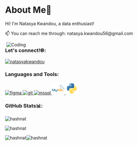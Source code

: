 <h1 align="left">About Me👋</h1>
<p align="left">Hi! I'm Natasya Kwandou, a data enthusiast!  </p>
<p align= "left">📫 You can reach me through: natasya.kwandou56@gmail.com </p>


<img align="right" alt="Coding" width="500" src="https://intellipaat.com/blog/wp-content/uploads/2015/07/Big-Data.gif">


<h3 align="left"> Let's connect!🌐:</h3>
<p align="left">
<a href="https://linkedin.com/in/natasyakwandou" target="blank"><img align="center" src="https://raw.githubusercontent.com/rahuldkjain/github-profile-readme-generator/master/src/images/icons/Social/linked-in-alt.svg" alt="natasyakwandou" height="20" width="30" /></a>
</p>

<h3 align="left">Languages and Tools:</h3>
<p align="left"> <a href="https://www.figma.com/" target="_blank" rel="noreferrer"> <img src="https://www.vectorlogo.zone/logos/figma/figma-icon.svg" alt="figma" width="40" height="40"/> </a> <a href="https://git-scm.com/" target="_blank" rel="noreferrer"> <img src="https://www.vectorlogo.zone/logos/git-scm/git-scm-icon.svg" alt="git" width="40" height="40"/> </a> <a href="https://www.microsoft.com/en-us/sql-server" target="_blank" rel="noreferrer"> <img src="https://www.svgrepo.com/show/303229/microsoft-sql-server-logo.svg" alt="mssql" width="40" height="40"/> </a> <a href="https://www.mysql.com/" target="_blank" rel="noreferrer"> <img src="https://raw.githubusercontent.com/devicons/devicon/master/icons/mysql/mysql-original-wordmark.svg" alt="mysql" width="40" height="40"/> </a> <a href="https://www.python.org" target="_blank" rel="noreferrer"> <img src="https://raw.githubusercontent.com/devicons/devicon/master/icons/python/python-original.svg" alt="python" width="40" height="40"/> </a> 
</p>




<h3 align="left">GitHub Stats📊:</h3>

<p><img align="center" src="https://github-readme-streak-stats.herokuapp.com/?user=hashnat&" alt="hashnat" /></p>
<p>&nbsp;<img align="left" src="https://github-readme-stats.vercel.app/api?username=hashnat&show_icons=true&locale=en" alt="hashnat" /></p>
<p><img align="left" src="https://github-readme-stats.vercel.app/api/top-langs?username=hashnat&show_icons=true&locale=en&layout=compact" alt="hashnat" /></p>


<p align="left"> <img src="https://komarev.com/ghpvc/?username=hashnat&label=Profile%20views&color=0e75b6&style=flat" alt="hashnat" /> </p>
